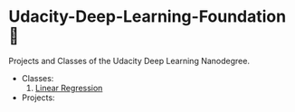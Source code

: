 # Udacity-Deep-Learning-Foundation :construction:
Projects and Classes of the Udacity Deep Learning Nanodegree.  
  * Classes:  
     1. [Linear Regression](Classes/siraj-regression)  
  * Projects:  
  
